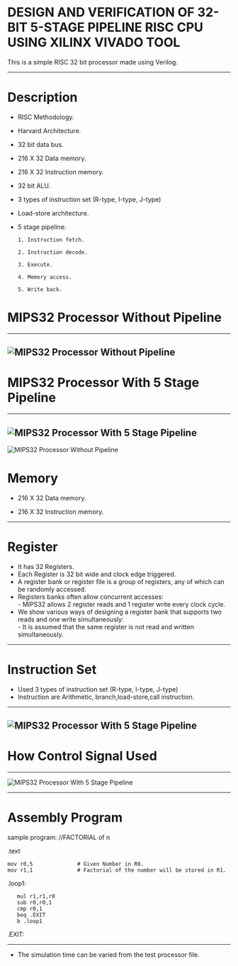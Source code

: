 # DESIGN AND VERIFICATION OF 32-BIT 5-STAGE PIPELINE RISC CPU USING XILINX VIVADO TOOL

This is a simple RISC 32 bit processor made using Verilog.


---------------------------------------------------------------------------------------------------------------------
# Description

 * RISC Methodology.

 * Harvard Architecture.

 * 32 bit data bus.

 * 216 X 32 Data memory.

 * 216 X 32 Instruction memory.

 * 32 bit ALU.

 * 3 types of instruction set (R-type, I-type, J-type)

 * Load-store architecture.

 * 5 stage pipeline:

       1. Instruction fetch.

       2. Instruction decode.

       3. Execute.

       4. Memory access.

       5. Write back.
# MIPS32 Processor Without Pipeline
  -------------------------------------------------------------------------------------------------------------------
  ![MIPS32 Processor Without Pipeline](php1Dz2Oh.png)
  --------------------------------------------------------------------
# MIPS32 Processor With 5 Stage Pipeline
  -----------------------------------------------
   ![MIPS32 Processor With 5 Stage Pipeline](mips.png)
  ----------------------------------------------------------
   ![MIPS32 Processor Without Pipeline](FSP.png)
# Memory

 * 216 X 32 Data memory.

 * 216 X 32 Instruction memory.
---------------------------------------------------------------------------------------------------------------------

# Register

* It has 32 Registers.
* Each Register is 32 bit wide and clock edge triggered. 
* A register bank or register file is a group of registers, any of which can be randomly accessed.
* Registers banks often allow concurrent accesses:                                                                                                                     
      - MIPS32 allows 2 register reads and 1 register write every clock cycle.
* We show various ways of designing a register bank that supports two reads and one write simultaneously:                                                               
      - It is assumed that the same register is not read and written simultaneously.
---------------------------------------------------------------------------------------------------------------------
# Instruction Set

* Used 3 types of instruction set (R-type, I-type, J-type)
* Instruction are Arithmetic, branch,load-store,call instruction.

----------------------------------------------------------------------
![MIPS32 Processor With 5 Stage Pipeline](INSTRUCTION_SET.png)
----------------------------------------
# How Control Signal Used
------------------------------------------------------------------
  ![MIPS32 Processor With 5 Stage Pipeline](CSU.png)

-------------------------------------------------------------------

# Assembly Program
   sample program:
 //FACTORIAL of n
 

.text

    mov r0,5              # Given Number in R0.
    mov r1,1              # Factorial of the number will be stored in R1.

.loop1:

       mul r1,r1,r0
       sub r0,r0,1
       cmp r0,1
       beq .EXIT
       b .loop1

.EXIT:

----------------------------------------------------------
* The simulation time can be varied from the test processor file.

